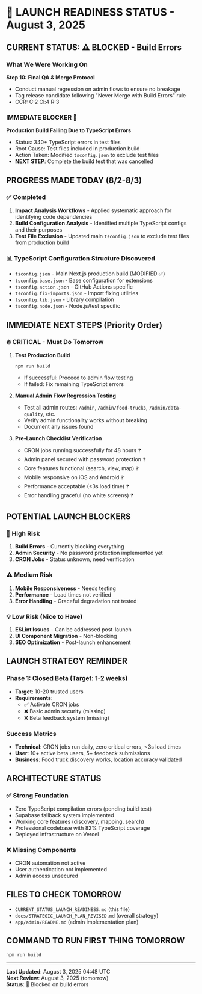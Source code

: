 # 🚀 LAUNCH READINESS STATUS - August 3, 2025

## CURRENT STATUS: ⚠️ BLOCKED - Build Errors

### What We Were Working On
**Step 10: Final QA & Merge Protocol**
- Conduct manual regression on admin flows to ensure no breakage
- Tag release candidate following "Never Merge with Build Errors" rule
- CCR: C:2 Cl:4 R:3

### IMMEDIATE BLOCKER 🚨
**Production Build Failing Due to TypeScript Errors**
- Status: 340+ TypeScript errors in test files
- Root Cause: Test files included in production build
- Action Taken: Modified `tsconfig.json` to exclude test files
- **NEXT STEP**: Complete the build test that was cancelled

## PROGRESS MADE TODAY (8/2-8/3)

### ✅ Completed
1. **Impact Analysis Workflows** - Applied systematic approach for identifying code dependencies
2. **Build Configuration Analysis** - Identified multiple TypeScript configs and their purposes
3. **Test File Exclusion** - Updated main `tsconfig.json` to exclude test files from production build

### 📊 TypeScript Configuration Structure Discovered
- `tsconfig.json` - Main Next.js production build (MODIFIED ✅)
- `tsconfig.base.json` - Base configuration for extensions
- `tsconfig.action.json` - GitHub Actions specific
- `tsconfig.fix-imports.json` - Import fixing utilities
- `tsconfig.lib.json` - Library compilation
- `tsconfig.node.json` - Node.js/test specific

## IMMEDIATE NEXT STEPS (Priority Order)

### 🔥 CRITICAL - Must Do Tomorrow
1. **Test Production Build**
   ```bash
   npm run build
   ```
   - If successful: Proceed to admin flow testing
   - If failed: Fix remaining TypeScript errors

2. **Manual Admin Flow Regression Testing**
   - Test all admin routes: `/admin`, `/admin/food-trucks`, `/admin/data-quality`, etc.
   - Verify admin functionality works without breaking
   - Document any issues found

3. **Pre-Launch Checklist Verification**
   - CRON jobs running successfully for 48 hours ❓
   - Admin panel secured with password protection ❓
   - Core features functional (search, view, map) ❓
   - Mobile responsive on iOS and Android ❓
   - Performance acceptable (<3s load time) ❓
   - Error handling graceful (no white screens) ❓

## POTENTIAL LAUNCH BLOCKERS

### 🚨 High Risk
1. **Build Errors** - Currently blocking everything
2. **Admin Security** - No password protection implemented yet
3. **CRON Jobs** - Status unknown, need verification

### ⚠️ Medium Risk
1. **Mobile Responsiveness** - Needs testing
2. **Performance** - Load times not verified
3. **Error Handling** - Graceful degradation not tested

### 💡 Low Risk (Nice to Have)
1. **ESLint Issues** - Can be addressed post-launch
2. **UI Component Migration** - Non-blocking
3. **SEO Optimization** - Post-launch enhancement

## LAUNCH STRATEGY REMINDER

### Phase 1: Closed Beta (Target: 1-2 weeks)
- **Target**: 10-20 trusted users
- **Requirements**: 
  - ✅ Activate CRON jobs
  - ❌ Basic admin security (missing)
  - ❌ Beta feedback system (missing)

### Success Metrics
- **Technical**: CRON jobs run daily, zero critical errors, <3s load times
- **User**: 10+ active beta users, 5+ feedback submissions
- **Business**: Food truck discovery works, location accuracy validated

## ARCHITECTURE STATUS

### ✅ Strong Foundation
- Zero TypeScript compilation errors (pending build test)
- Supabase fallback system implemented
- Working core features (discovery, mapping, search)
- Professional codebase with 82% TypeScript coverage
- Deployed infrastructure on Vercel

### ❌ Missing Components
- CRON automation not active
- User authentication not implemented
- Admin access unsecured

## FILES TO CHECK TOMORROW
- `CURRENT_STATUS_LAUNCH_READINESS.md` (this file)
- `docs/STRATEGIC_LAUNCH_PLAN_REVISED.md` (overall strategy)
- `app/admin/README.md` (admin implementation plan)

## COMMAND TO RUN FIRST THING TOMORROW
```bash
npm run build
```

---
**Last Updated**: August 3, 2025 04:48 UTC  
**Next Review**: August 3, 2025 (tomorrow)  
**Status**: 🔴 Blocked on build errors
